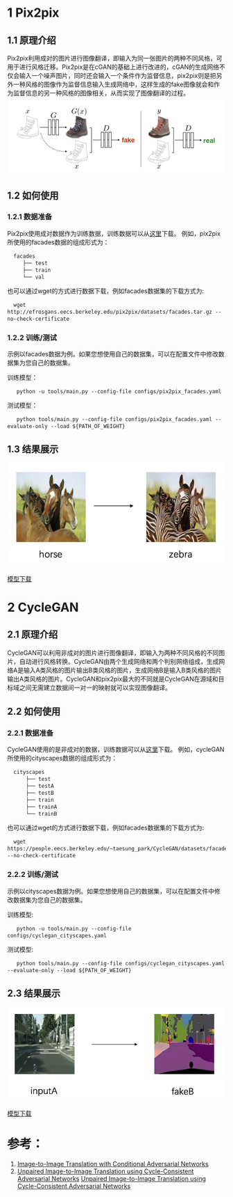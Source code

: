 # 1 Pix2pix

## 1.1 原理介绍

  Pix2pix利用成对的图片进行图像翻译，即输入为同一张图片的两种不同风格，可用于进行风格迁移。Pix2pix是在cGAN的基础上进行改进的，cGAN的生成网络不仅会输入一个噪声图片，同时还会输入一个条件作为监督信息，pix2pix则是把另外一种风格的图像作为监督信息输入生成网络中，这样生成的fake图像就会和作为监督信息的另一种风格的图像相关，从而实现了图像翻译的过程。
  ![](../imgs/pix2pix.png)

## 1.2 如何使用

### 1.2.1 数据准备

  Pix2pix使用成对数据作为训练数据，训练数据可以从[这里](http://efrosgans.eecs.berkeley.edu/pix2pix/datasets/)下载。
  例如，pix2pix所使用的facades数据的组成形式为：
  ```
    facades
       ├── test
       ├── train
       └── val
  ```

  也可以通过wget的方式进行数据下载，例如facades数据集的下载方式为:
  ```
    wget http://efrosgans.eecs.berkeley.edu/pix2pix/datasets/facades.tar.gz --no-check-certificate
  ```

### 1.2.2 训练/测试
  示例以facades数据为例。如果您想使用自己的数据集，可以在配置文件中修改数据集为您自己的数据集。

  训练模型：
  ```
     python -u tools/main.py --config-file configs/pix2pix_facades.yaml
  ```

  测试模型：
  ```
     python tools/main.py --config-file configs/pix2pix_facades.yaml --evaluate-only --load ${PATH_OF_WEIGHT}
  ```

## 1.3 结果展示

![](../imgs/horse2zebra.png)

[模型下载](TODO)


# 2 CycleGAN

## 2.1 原理介绍

  CycleGAN可以利用非成对的图片进行图像翻译，即输入为两种不同风格的不同图片，自动进行风格转换。CycleGAN由两个生成网络和两个判别网络组成，生成网络A是输入A类风格的图片输出B类风格的图片，生成网络B是输入B类风格的图片输出A类风格的图片。CycleGAN和pix2pix最大的不同就是CycleGAN在源域和目标域之间无需建立数据间一对一的映射就可以实现图像翻译。

## 2.2 如何使用

### 2.2.1 数据准备

  CycleGAN使用的是非成对的数据，训练数据可以从[这里](https://people.eecs.berkeley.edu/~taesung_park/CycleGAN/datasets/)下载。
  例如，cycleGAN所使用的cityscapes数据的组成形式为：
  ```
    cityscapes
        ├── test
        ├── testA
        ├── testB
        ├── train
        ├── trainA
        └── trainB
  ```

  也可以通过wget的方式进行数据下载，例如facades数据集的下载方式为:
  ```
    wget https://people.eecs.berkeley.edu/~taesung_park/CycleGAN/datasets/facades.zip --no-check-certificate
  ```

### 2.2.2 训练/测试

  示例以cityscapes数据为例。如果您想使用自己的数据集，可以在配置文件中修改数据集为您自己的数据集。

  训练模型:
  ```
     python -u tools/main.py --config-file configs/cyclegan_cityscapes.yaml
  ```

  测试模型:
  ```
     python tools/main.py --config-file configs/cyclegan_cityscapes.yaml --evaluate-only --load ${PATH_OF_WEIGHT}
  ```

## 2.3 结果展示

![](../imgs/A2B.png) 

[模型下载](TODO)


# 参考：
  1. [Image-to-Image Translation with Conditional Adversarial Networks](https://arxiv.org/abs/1611.07004)
  2. [Unpaired Image-to-Image Translation using Cycle-Consistent Adversarial Networks](https://arxiv.org/abs/1703.10593)
[Unpaired Image-to-Image Translation using Cycle-Consistent Adversarial Networks](https://arxiv.org/abs/1703.10593)
